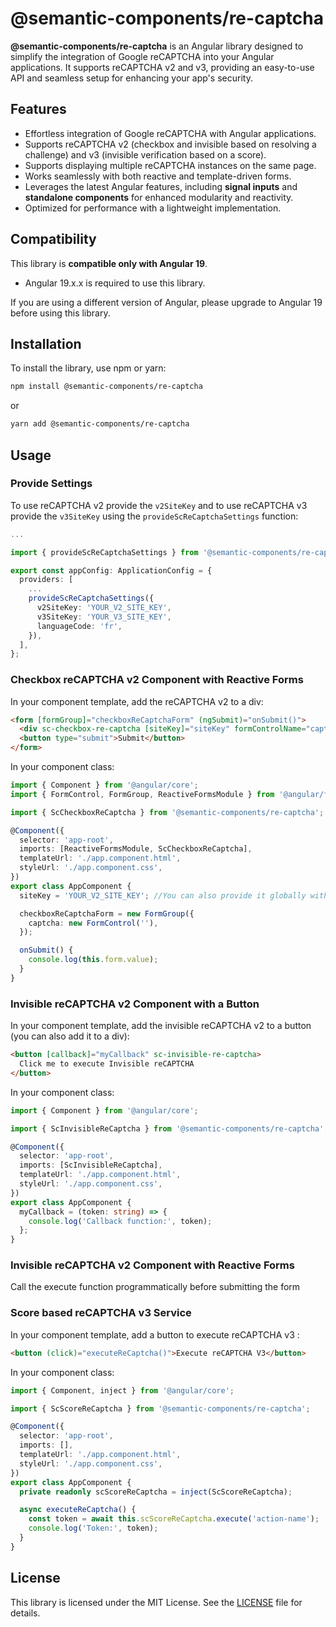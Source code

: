 # @semantic-components/re-captcha

**@semantic-components/re-captcha** is an Angular library designed to simplify the integration of Google reCAPTCHA into your Angular applications. It supports reCAPTCHA v2 and v3, providing an easy-to-use API and seamless setup for enhancing your app's security.

## Features

- Effortless integration of Google reCAPTCHA with Angular applications.
- Supports reCAPTCHA v2 (checkbox and invisible based on resolving a challenge) and v3 (invisible verification based on a score).
- Supports displaying multiple reCAPTCHA instances on the same page.
- Works seamlessly with both reactive and template-driven forms.
- Leverages the latest Angular features, including **signal inputs** and **standalone components** for enhanced modularity and reactivity.
- Optimized for performance with a lightweight implementation.

## Compatibility

This library is **compatible only with Angular 19**.

- Angular 19.x.x is required to use this library.

If you are using a different version of Angular, please upgrade to Angular 19 before using this library.

## Installation

To install the library, use npm or yarn:

```bash
npm install @semantic-components/re-captcha
```

or

```bash
yarn add @semantic-components/re-captcha
```

## Usage

### Provide Settings

To use reCAPTCHA v2 provide the `v2SiteKey` and to use reCAPTCHA v3 provide the `v3SiteKey` using the `provideScReCaptchaSettings` function:

```typescript
...

import { provideScReCaptchaSettings } from '@semantic-components/re-captcha';

export const appConfig: ApplicationConfig = {
  providers: [
    ...
    provideScReCaptchaSettings({
      v2SiteKey: 'YOUR_V2_SITE_KEY',
      v3SiteKey: 'YOUR_V3_SITE_KEY',
      languageCode: 'fr',
    }),
  ],
};
```

### Checkbox reCAPTCHA v2 Component with Reactive Forms

In your component template, add the reCAPTCHA v2 to a div:

```html
<form [formGroup]="checkboxReCaptchaForm" (ngSubmit)="onSubmit()">
  <div sc-checkbox-re-captcha [siteKey]="siteKey" formControlName="captcha"></div>
  <button type="submit">Submit</button>
</form>
```

In your component class:

```typescript
import { Component } from '@angular/core';
import { FormControl, FormGroup, ReactiveFormsModule } from '@angular/forms';

import { ScCheckboxReCaptcha } from '@semantic-components/re-captcha';

@Component({
  selector: 'app-root',
  imports: [ReactiveFormsModule, ScCheckboxReCaptcha],
  templateUrl: './app.component.html',
  styleUrl: './app.component.css',
})
export class AppComponent {
  siteKey = 'YOUR_V2_SITE_KEY'; //You can also provide it globally with provideScReCaptchaSettings

  checkboxReCaptchaForm = new FormGroup({
    captcha: new FormControl(''),
  });

  onSubmit() {
    console.log(this.form.value);
  }
}
```

### Invisible reCAPTCHA v2 Component with a Button

In your component template, add the invisible reCAPTCHA v2 to a button (you can also add it to a div):

```html
<button [callback]="myCallback" sc-invisible-re-captcha>
  Click me to execute Invisible reCAPTCHA
</button>
```

In your component class:

```typescript
import { Component } from '@angular/core';

import { ScInvisibleReCaptcha } from '@semantic-components/re-captcha';

@Component({
  selector: 'app-root',
  imports: [ScInvisibleReCaptcha],
  templateUrl: './app.component.html',
  styleUrl: './app.component.css',
})
export class AppComponent {
  myCallback = (token: string) => {
    console.log('Callback function:', token);
  };
}
```

### Invisible reCAPTCHA v2 Component with Reactive Forms

Call the execute function programmatically before submitting the form

### Score based reCAPTCHA v3 Service

In your component template, add a button to execute reCAPTCHA v3 :

```html
<button (click)="executeReCaptcha()">Execute reCAPTCHA V3</button>
```

In your component class:

```typescript
import { Component, inject } from '@angular/core';

import { ScScoreReCaptcha } from '@semantic-components/re-captcha';

@Component({
  selector: 'app-root',
  imports: [],
  templateUrl: './app.component.html',
  styleUrl: './app.component.css',
})
export class AppComponent {
  private readonly scScoreReCaptcha = inject(ScScoreReCaptcha);

  async executeReCaptcha() {
    const token = await this.scScoreReCaptcha.execute('action-name');
    console.log('Token:', token);
  }
}
```

## License

This library is licensed under the MIT License. See the [LICENSE](../../LICENSE) file for details.
